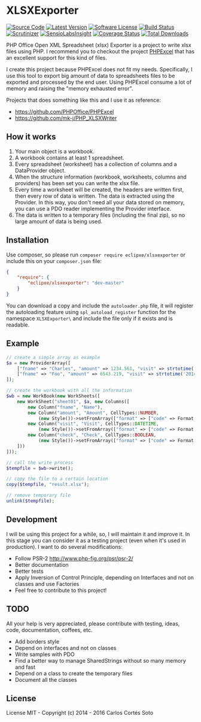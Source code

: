 # XLSXExporter

[![Source Code][badge-source]][source]
[![Latest Version][badge-release]][release]
[![Software License][badge-license]][license]
[![Build Status][badge-build]][build]
[![Scrutinizer][badge-quality]][quality]
[![SensioLabsInsight][badge-sensiolabs]][sensiolabs]
[![Coverage Status][badge-coverage]][coverage]
[![Total Downloads][badge-downloads]][downloads]

PHP Office Open XML Spreadsheet (xlsx) Exporter is a project to write xlsx files using PHP.
I recommend you to checkout the project [PHPExcel](https://github.com/PHPOffice/PHPExcel)
that has an excellent support for this kind of files.

I create this project because PHPExcel does not fit my needs.
Specifically, I use this tool to export big amount of data to spreadsheets
files to be exported and processed by the end user.
Using PHPExcel consume a lot of memory and raising the "memory exhausted error".

Projects that does something like this and I use it as reference:

 - https://github.com/PHPOffice/PHPExcel
 - https://github.com/mk-j/PHP_XLSXWriter

## How it works

1. Your main object is a workbook.
1. A workbook contains at least 1 spreadsheet.
1. Every spreadsheet (worksheet) has a collection of columns and a DataProvider object.
1. When the structure information (workbook, worksheets, columns and providers) has been set you can write the xlsx file.
1. Every time a worksheet will be created, the headers are written first, then every row of data is written. The data is extracted using the Provider. In this way, you don't need all your data stored on memory, you can use a PDO reader implementing the Provider interface.
1. The data is written to a temporary files (including the final zip), so no large amount of data is being used.

## Installation

Use composer, so please run `composer require eclipxe/xlsxexporter` or include this on your `composer.json` file:

```json
{
    "require": {
        "eclipxe/xlsxexporter": "dev-master"
    }
}
```

You can download a copy and include the `autoloader.php` file, it will register the autoloading feature using `spl_autoload_register`
function for the namespace `XLSXExporter\` and include the file only if it exists and is readable.


## Example

```php
// create a simple array as example
$a = new ProviderArray([
    ["fname" => "Charles", "amount" => 1234.561, "visit" => strtotime('2014-01-13 13:14:15'), "check" => 1],
    ["fname" => "Foo", "amount" => 6543.219, "visit" => strtotime('2014-12-31 23:59:59'), "check" => 0],
]);

// create the workbook with all the information
$wb = new WorkBook(new WorkSheets([
    new WorkSheet("sheet01", $a, new Columns([
        new Column("fname", "Name"),
        new Column("amount", "Amount", CellTypes::NUMBER,
            (new Style())->setFromArray(["format" => ["code" => Format::FORMAT_COMMA_2DECS]])),
        new Column("visit", "Visit", CellTypes::DATETIME,
            (new Style())->setFromArray(["format" => ["code" => Format::FORMAT_DATE_YMDHM]])),
        new Column("check", "Check", CellTypes::BOOLEAN,
            (new Style())->setFromArray(["format" => ["code" => Format::FORMAT_YESNO]])),
    ]))
]));

// call the write process
$tempfile = $wb->write();

// copy the file to a certain location
copy($tempfile, "result.xlsx");

// remove temporary file
unlink($tempfile);
```

## Development

I will be using this project for a while, so, I will maintain it and improve it.
In this stage you can consider it as a testing project (even when it's used in production).
I want to do several modifications:

- Follow PSR-2 http://www.php-fig.org/psr/psr-2/
- Better documentation
- Better tests
- Apply Inversion of Control Principle, depending on Interfaces and not on classes and use Factories
- Feel free to contribute to this project!

## TODO

All your help is very appreciated, please contribute with testing, ideas, code, documentation, coffees, etc.

- Add borders style
- Depend on interfaces and not on classes
- Write samples with PDO
- Find a better way to manage SharedStrings without so many memory and fast
- Depend on a class to create the temporary files
- Document all the classes

## License

License MIT - Copyright (c) 2014 - 2016 Carlos Cortés Soto

[source]: https://github.com/eclipxe13/XLSXExporter
[release]: https://github.com/eclipxe13/XLSXExporter/releases
[license]: https://github.com/eclipxe13/XLSXExporter/blob/master/LICENSE
[build]: https://travis-ci.org/eclipxe13/XLSXExporter
[quality]: https://scrutinizer-ci.com/g/eclipxe13/XLSXExporter/
[sensiolabs]: https://insight.sensiolabs.com/projects/4bddd94b-1f59-4e22-8053-b6e98712da50
[coverage]: https://coveralls.io/github/eclipxe13/XLSXExporter?branch=master
[downloads]: https://packagist.org/packages/eclipxe/xlsxexporter

[badge-source]: http://img.shields.io/badge/source-eclipxe13/generic--collections-blue.svg?style=flat-square
[badge-release]: https://img.shields.io/github/release/eclipxe13/XLSXExporter.svg?style=flat-square
[badge-license]: https://img.shields.io/badge/license-MIT-brightgreen.svg?style=flat-square
[badge-build]: https://img.shields.io/travis/eclipxe13/XLSXExporter.svg?style=flat-square
[badge-quality]: https://img.shields.io/scrutinizer/g/eclipxe13/XLSXExporter/master.svg?style=flat-square
[badge-sensiolabs]: https://img.shields.io/sensiolabs/i/4bddd94b-1f59-4e22-8053-b6e98712da50.svg?style=flat-square
[badge-coverage]: https://coveralls.io/repos/github/eclipxe13/XLSXExporter/badge.svg?branch=master
[badge-downloads]: https://img.shields.io/packagist/dt/eclipxe/xlsxexporter.svg?style=flat-square
